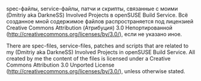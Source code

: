 spec-файлы, service-файлы, патчи и скрипты, связанные с моими
(Dmitriy aka DarkneSS) Involved Projects в openSUSE Build Service.
Всё созданное мной содержимое файлов
распространяется под лицензией Creative Commons Attribution (Атрибуция) 3.0
Непортированной (http://creativecommons.org/licenses/by/3.0/), если не указано иное.

There are spec-files, service-files, patches and scripts that are related to my
(Dmitriy aka DarkneSS) Involved Projects in openSUSE Build Service.
All created by me the content of the files
is licensed under a Creative Commons Attribution 3.0 Unported License
(http://creativecommons.org/licenses/by/3.0/), unless otherwise stated.